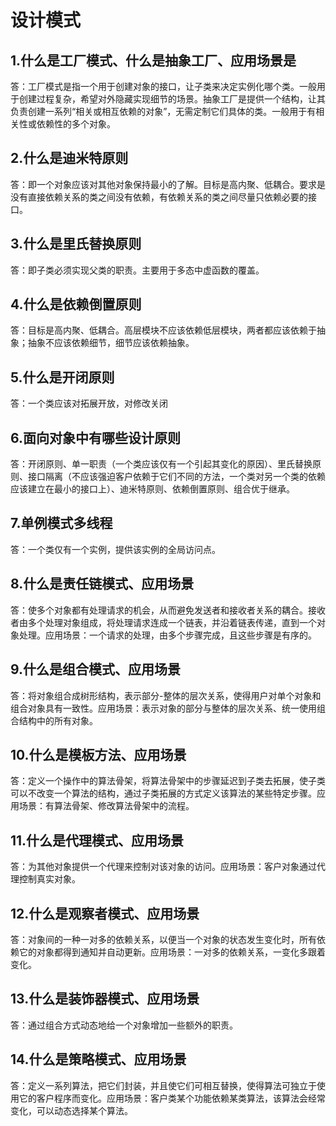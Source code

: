 # 设计模式
## 1.什么是工厂模式、什么是抽象工厂、应用场景是
答：工厂模式是指一个用于创建对象的接口，让子类来决定实例化哪个类。一般用于创建过程复杂，希望对外隐藏实现细节的场景。抽象工厂是提供一个结构，让其负责创建一系列“相关或相互依赖的对象”，无需定制它们具体的类。一般用于有相关性或依赖性的多个对象。
## 2.什么是迪米特原则
答：即一个对象应该对其他对象保持最小的了解。目标是高内聚、低耦合。要求是没有直接依赖关系的类之间没有依赖，有依赖关系的类之间尽量只依赖必要的接口。
## 3.什么是里氏替换原则
答：即子类必须实现父类的职责。主要用于多态中虚函数的覆盖。
## 4.什么是依赖倒置原则
答：目标是高内聚、低耦合。高层模块不应该依赖低层模块，两者都应该依赖于抽象；抽象不应该依赖细节，细节应该依赖抽象。
## 5.什么是开闭原则
答：一个类应该对拓展开放，对修改关闭
## 6.面向对象中有哪些设计原则
答：开闭原则、单一职责（一个类应该仅有一个引起其变化的原因）、里氏替换原则、接口隔离（不应该强迫客户依赖于它们不同的方法，一个类对另一个类的依赖应该建立在最小的接口上）、迪米特原则、依赖倒置原则、组合优于继承。
## 7.单例模式多线程
答：一个类仅有一个实例，提供该实例的全局访问点。
## 8.什么是责任链模式、应用场景
答：使多个对象都有处理请求的机会，从而避免发送者和接收者关系的耦合。接收者由多个处理对象组成，将处理请求连成一个链表，并沿着链表传递，直到一个对象处理。应用场景：一个请求的处理，由多个步骤完成，且这些步骤是有序的。
## 9.什么是组合模式、应用场景
答：将对象组合成树形结构，表示部分-整体的层次关系，使得用户对单个对象和组合对象具有一致性。应用场景：表示对象的部分与整体的层次关系、统一使用组合结构中的所有对象。
## 10.什么是模板方法、应用场景
答：定义一个操作中的算法骨架，将算法骨架中的步骤延迟到子类去拓展，使子类可以不改变一个算法的结构，通过子类拓展的方式定义该算法的某些特定步骤。应用场景：有算法骨架、修改算法骨架中的流程。
## 11.什么是代理模式、应用场景
答：为其他对象提供一个代理来控制对该对象的访问。应用场景：客户对象通过代理控制真实对象。
## 12.什么是观察者模式、应用场景
答：对象间的一种一对多的依赖关系，以便当一个对象的状态发生变化时，所有依赖它的对象都得到通知并自动更新。应用场景：一对多的依赖关系，一变化多跟着变化。
## 13.什么是装饰器模式、应用场景
答：通过组合方式动态地给一个对象增加一些额外的职责。
## 14.什么是策略模式、应用场景
答：定义一系列算法，把它们封装，并且使它们可相互替换，使得算法可独立于使用它的客户程序而变化。应用场景：客户类某个功能依赖某类算法，该算法会经常变化，可以动态选择某个算法。
